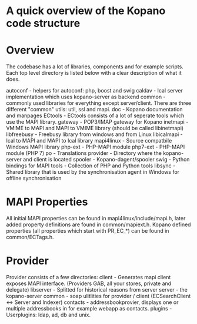 A quick overview of the Kopano code structure
=============================================

Overview
========

The codebase has a lot of libraries, components and for example scripts.
Each top level directory is listed below with a clear description of what it does.


autoconf     - helpers for autoconf: php, boost and swig
caldav       - Ical server implementation which uses kopano-server as backend
common       - commonly used libraries for everything except server/client. There are three different "common" utils: util, ssl and mapi.
doc          - Kopano documentation and manpages
ECtools      - ECtools consists of a lot of seperate tools which use the MAPI library.
gateway      - POP3/IMAP gateway for Kopano
inetmapi     - VMIME to MAPI and MAPI to VMIME library (should be called libinetmapi)
libfreebusy  - Freebusy library from windows and from Linux
libicalmapi  - Ical to MAPI and MAPI to Ical library
mapi4linux   - Source compatbile Windows MAPI library
php-ext      - PHP-MAPI module
php7-ext     - PHP-MAPI module (PHP 7)
po           - Translations
provider     - Directory where the kopano-server and client is located
spooler      - Kopano-dagent/spooler
swig         - Python bindings for MAPI
tools        - Collection of PHP and Python tools
libsync      - Shared library that is used by the synchronisation agent in Windows for offline synchronisation

MAPI Properties
===============

All initial MAPI properties can be found in mapi4linux/include/mapi.h, later added property definitions are found in common/mapiext.h.
Kopano defined properties (all properties which start with PR_EC_*) can be found in common/ECTags.h.

Provider
========

Provider consists of a few directories:
client     - Generates mapi client exposes MAPI interface. (Providers GAB, all your stores, private and delegate)
libserver  - Splitted for historical reasons from server
server     - the kopano-server
common     - soap ulitlities for provider / client (ECSearchClient <-> Server and Indexer)
contacts   - addressbookprovier, displays one or multiple addressbooks in for example webapp as contacts.
plugins    - Userplugins: ldap, ad, db and unix.
